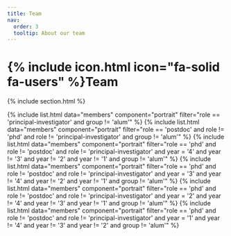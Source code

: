 ```yaml
---
title: Team
nav:
  order: 3
  tooltip: About our team
---
```


# {% include icon.html icon="fa-solid fa-users" %}Team

{% include section.html %}

{% include list.html data="members" component="portrait" filter="role == 'principal-investigator' and group != 'alum'" %}
{% include list.html data="members" component="portrait" filter="role == 'postdoc' and role != 'phd' and role != 'principal-investigator' and group != 'alum'" %}
{% include list.html data="members" component="portrait" filter="role == 'phd' and role != 'postdoc' and role != 'principal-investigator' and year = '4' and year != '3' and year != '2' and year != '1' and group != 'alum'" %}
{% include list.html data="members" component="portrait" filter="role == 'phd' and role != 'postdoc' and role != 'principal-investigator' and year = '3' and year != '4' and year != '2' and year != '1' and group != 'alum'" %}
{% include list.html data="members" component="portrait" filter="role == 'phd' and role != 'postdoc' and role != 'principal-investigator' and year = '2' and year != '4' and year != '3' and year != '1' and group != 'alum'" %}
{% include list.html data="members" component="portrait" filter="role == 'phd' and role != 'postdoc' and role != 'principal-investigator' and year = '1' and year != '4' and year != '3' and year != '2' and group != 'alum'" %}
